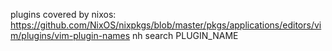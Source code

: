 plugins covered by nixos: https://github.com/NixOS/nixpkgs/blob/master/pkgs/applications/editors/vim/plugins/vim-plugin-names
nh search PLUGIN_NAME
